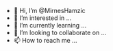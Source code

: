 - 👋 Hi, I’m @MirnesHamzic
- 👀 I’m interested in ...
- 🌱 I’m currently learning ...
- 💞️ I’m looking to collaborate on ...
- 📫 How to reach me ...

<!---
MirnesHamzic/MirnesHamzic is a ✨ special ✨ repository because its `README.md` (this file) appears on your GitHub profile.
You can click the Preview link to take a look at your changes.
--->
